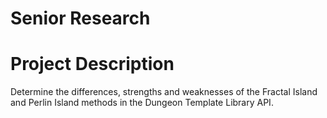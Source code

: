# Senior Research
# Project Description 
Determine the differences, strengths and weaknesses of the Fractal Island and Perlin Island methods in the Dungeon Template Library API.
